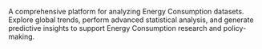A comprehensive platform for analyzing Energy Consumption datasets. Explore global trends, perform advanced statistical analysis, and generate predictive insights to support Energy Consumption research and policy-making.

